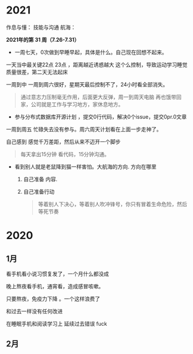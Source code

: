 



# 2021

作息与懂：  技能与沟通  航海：

**2021年的第 31 周（7.26-7.31）**



- 一周七天，0次做到早睡早起，具体是什么。自己现在回想不起来。

一天当中最关键22点 23点 ，距离越近诱惑越大 这个么控制，导致运动学习睡觉质量很差，第二天无法起床

一周到中 一周到周六很好，星期天最后控制不了，24小时看全部消失。



> 通过意志力压制毫无作用，后面更大反弹，周一到周天电脑 再也饿带回家，公司就是工作与学习地方，家休息地方。





- 参与分布式数据库开源计划 ，提交0行代码，解决0个issue，提交0pr.0文章

一周到周五 忙碌失去没有参与。周六周天计划看在上面一步走神了。

自己感到 感觉千万差距，然后从来不迈开一个脚步



> 每天拿出15分钟 看代码，15分钟沟通。



- 看到别人就是老鼠降到猫一样害怕。大航海的方向. 方向在哪里 

  1. 自己准备 内容.

  2. 自己准备行动

     

     >  等着别人下决心，等着别人吹冲锋号，你只有冒着生命危险，然后等死节奏





# 2020

## 1月

 

看手机看小说习惯复发了，一个月什么都没成

晚上熬夜看手机，通宵看，造成感冒咳嗽。



只要熬夜，免疫力下降 。一个这样浪费了

和过去一样没有任何改进

在睡眠手机和阅读学习上 延续过去错误 fuck



## 2月

